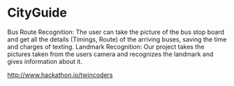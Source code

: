 # CityGuide
Bus Route Recognition: The user can take the picture of the bus stop board and get all the details (Timings, Route) of the arriving buses, saving the time and charges of texting. Landmark Recognition: Our project takes the pictures taken from the users camera and recognizes the landmark and gives information about it.

http://www.hackathon.io/twincoders
